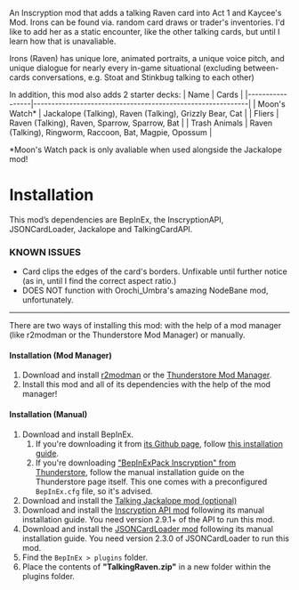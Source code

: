 An Inscryption mod that adds a talking Raven card into Act 1 and Kaycee's Mod.
Irons can be found via. random card draws or trader's inventories. 
I'd like to add her as a static encounter, like the other talking cards, but until I learn how that is unavaliable.

Irons (Raven) has unique lore, animated portraits, a unique voice pitch, and unique dialogue for nearly every in-game situational (excluding between-cards conversations, e.g. Stoat and Stinkbug talking to each other)

In addition, this mod also adds 2 starter decks:
| Name            | Cards                                                      |
|-----------------|------------------------------------------------------------|
| Moon's Watch*   | Jackalope (Talking), Raven (Talking), Grizzly Bear, Cat    |
| Fliers          | Raven (Talking), Raven, Sparrow, Sparrow, Bat              |
| Trash Animals   | Raven (Talking), Ringworm, Raccoon, Bat, Magpie, Opossum   |

*Moon's Watch pack is only avaliable when used alongside the Jackalope mod!


# Installation
This mod’s dependencies are BepInEx, the InscryptionAPI, JSONCardLoader, Jackalope and TalkingCardAPI.


### KNOWN ISSUES
- Card clips the edges of the card's borders. Unfixable until further notice (as in, until I find the correct aspect ratio.)
- DOES NOT function with Orochi_Umbra's amazing NodeBane mod, unfortunately.

-----------------------------------------------------------------
There are two ways of installing this mod: with the help of a mod manager (like r2modman or the Thunderstore Mod Manager) or manually.

#### Installation (Mod Manager)
1. Download and install [r2modman](https://thunderstore.io/package/ebkr/r2modman/) or the [Thunderstore Mod Manager](https://www.overwolf.com/app/Thunderstore-Thunderstore_Mod_Manager).
2. Install this mod and all of its dependencies with the help of the mod manager! 

#### Installation (Manual)
1. Download and install BepInEx.
    1. If you're downloading it from [its Github page](https://github.com/BepInEx/BepInEx/releases), follow [this installation guide](https://docs.bepinex.dev/articles/user_guide/installation/index.html#where-to-download-bepinex).
    2. If you're downloading ["BepInExPack Inscryption" from Thunderstore](https://inscryption.thunderstore.io/package/BepInEx/BepInExPack_Inscryption/), follow the manual installation guide on the Thunderstore page itself. This one comes with a preconfigured `BepInEx.cfg` file, so it's advised.
2. Download and install the [Talking Jackalope mod (optional)](https://github.com/luuhoo/talkingjackalope)
3. Download and install the [Inscryption API mod](https://inscryption.thunderstore.io/package/API_dev/API/) following its manual installation guide. You need version 2.9.1+ of the API to run this mod.
4. Download and install the [JSONCardLoader mod](https://inscryption.thunderstore.io/package/MADH95Mods/JSONCardLoader/) following its manual installation guide. You need version 2.3.0 of JSONCardLoader to run this mod.
6. Find the `BepInEx > plugins` folder.
7. Place the contents of **"TalkingRaven.zip"** in a new folder within the plugins folder.